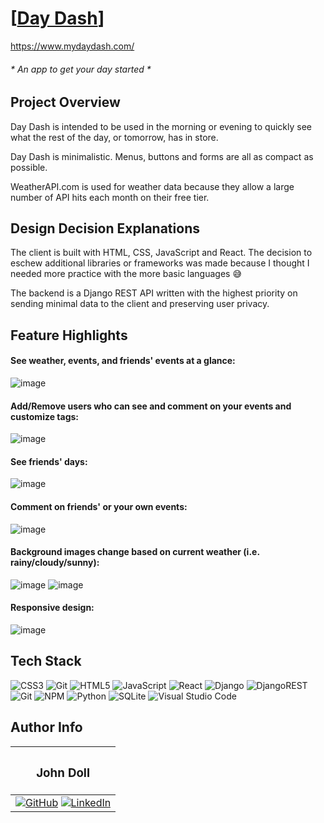 # [[Day Dash](https://www.mydaydash.com/)]
https://www.mydaydash.com/

###### * An app to get your day started  *
  
## Project Overview

Day Dash is intended to be used in the morning or evening to quickly see what the rest of the day, or tomorrow, has in store.

Day Dash is minimalistic. Menus, buttons and forms are all as compact as possible.

WeatherAPI.com is used for weather data because they allow a large number of API hits each month on their free tier.

## Design Decision Explanations

The client is built with HTML, CSS, JavaScript and React. The decision to eschew additional libraries or frameworks was made because I thought I needed more practice with the more basic languages 😅

The backend is a Django REST API written with the highest priority on sending minimal data to the client and preserving user privacy.


## Feature Highlights

#### See weather, events, and friends' events at a glance:
![image](https://user-images.githubusercontent.com/101382066/228296542-c2fbb893-991d-4483-8700-8915d6ad6642.png)

#### Add/Remove users who can see and comment on your events and customize tags:
![image](https://user-images.githubusercontent.com/101382066/228296891-fdebcf54-21f8-4002-90f9-25c47756199c.png)

#### See friends' days:
![image](https://user-images.githubusercontent.com/101382066/228297364-ae1ab8a0-d4fa-49a2-8b37-d28a56843087.png)

#### Comment on friends' or your own events:
![image](https://user-images.githubusercontent.com/101382066/228298180-e9e20c83-0ada-4540-bc4e-03e0834f1c6c.png)

#### Background images change based on current weather (i.e. rainy/cloudy/sunny):
![image](https://user-images.githubusercontent.com/101382066/228301079-ca3c5ef0-4fcb-4400-8720-d95740342856.png)
![image](https://user-images.githubusercontent.com/101382066/228301320-4b447488-9081-4f59-a02a-516376164e54.png)

#### Responsive design:
![image](https://user-images.githubusercontent.com/101382066/228299433-da864d86-3aa9-4dcc-914e-d8ab04f82691.png)

## Tech Stack

![CSS3](https://img.shields.io/badge/css3-%231572B6.svg?style=for-the-badge&logo=css3&logoColor=white)
![Git](https://img.shields.io/badge/git-%23F05033.svg?style=for-the-badge&logo=git&logoColor=white)
![HTML5](https://img.shields.io/badge/html5-%23E34F26.svg?style=for-the-badge&logo=html5&logoColor=white)
![JavaScript](https://img.shields.io/badge/javascript-%23323330.svg?style=for-the-badge&logo=javascript&logoColor=%23F7DF1E)
![React](https://img.shields.io/badge/react-%2320232a.svg?style=for-the-badge&logo=react&logoColor=%2361DAFB)
![Django](https://img.shields.io/badge/django-%23092E20.svg?style=for-the-badge&logo=django&logoColor=white)
![DjangoREST](https://img.shields.io/badge/DJANGO-REST-ff1709?style=for-the-badge&logo=django&logoColor=white&color=ff1709&labelColor=gray)
![Git](https://img.shields.io/badge/git-%23F05033.svg?style=for-the-badge&logo=git&logoColor=white)
![NPM](https://img.shields.io/badge/NPM-%23CB3837.svg?style=for-the-badge&logo=npm&logoColor=white)
![Python](https://img.shields.io/badge/python-3670A0?style=for-the-badge&logo=python&logoColor=ffdd54)
![SQLite](https://img.shields.io/badge/sqlite-%2307405e.svg?style=for-the-badge&logo=sqlite&logoColor=white)
![Visual Studio Code](https://img.shields.io/badge/Visual%20Studio%20Code-0078d7.svg?style=for-the-badge&logo=visual-studio-code&logoColor=white)

## Author Info

|<h3>John Doll</h3>  |
|:--------------------:|
|[![GitHub](https://img.shields.io/badge/github-%23121011.svg?style=for-the-badge&logo=github&logoColor=white)](https://www.github.com/JohnMDoll) [![LinkedIn](https://img.shields.io/badge/linkedin-%230077B5.svg?style=for-the-badge&logo=linkedin&logoColor=white)](https://www.linkedin.com/in/john-m-doll)|

 



